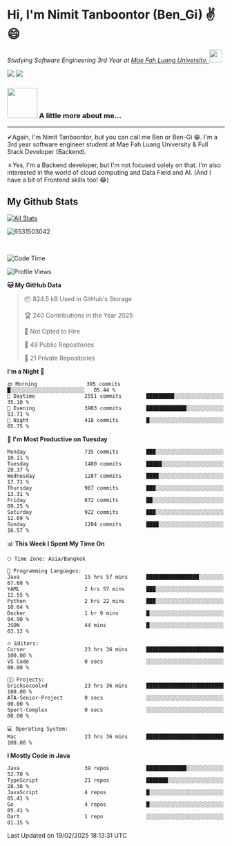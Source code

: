 # Hi, I'm Nimit Tanboontor (Ben_Gi) ✌😄
<p><em>Studying Software Engineering 3rd Year at <a href="https://en.mfu.ac.th/home.html"> Mae Fah Luang University.
</a><img src="https://media.giphy.com/media/WUlplcMpOCEmTGBtBW/giphy.gif" width="30"> </em></p>


[![](https://img.shields.io/badge/linkedin-%230077B5.svg?style=for-the-badge&logo=linkedin)]([https://www.linkedin.com/in/thanaphoom-babparn/](https://www.linkedin.com/in/nimit-tanbooutor-798139246/))
[![](https://img.shields.io/badge/Medium-12100E?style=for-the-badge&logo=medium&logoColor=white)](https://medium.com/@nimittanbooutor)

### <img src="https://media.giphy.com/media/VgCDAzcKvsR6OM0uWg/giphy.gif" width="70"> A little more about me...  

<hr> <!-- Horizontal line -->

&#10004;Again, I'm Nimit Tanboontor, but you can call me Ben or Ben-Gi 😁. I'm a 3rd year software engineer student at Mae Fah Luang University & Full Stack Developer (Backend).

&#10007;Yes, I'm a Backend developer, but I'm not focused solely on that. I'm also interested in the world of cloud computing and Data Field and AI. (And I have a bit of Frontend skills too! 😂)


## My Github Stats

[![All Stats](https://github-readme-stats.vercel.app/api?username=6531503042&show_icons=true&theme=algolia)](https://github.com/6531503042)

<p><img align="center" src="https://github-readme-streak-stats.herokuapp.com/?user=6531503042&" alt="6531503042" /></p>

<br />


<!--START_SECTION:waka-->
![Code Time](http://img.shields.io/badge/Code%20Time-283%20hrs%2017%20mins-blue)

![Profile Views](http://img.shields.io/badge/Profile%20Views-1-blue)

**🐱 My GitHub Data** 

> 📦 824.5 kB Used in GitHub's Storage 
 > 
> 🏆 240 Contributions in the Year 2025
 > 
> 🚫 Not Opted to Hire
 > 
> 📜 49 Public Repositories 
 > 
> 🔑 21 Private Repositories 
 > 
**I'm a Night 🦉** 

```text
🌞 Morning                395 commits         █░░░░░░░░░░░░░░░░░░░░░░░░   05.44 % 
🌆 Daytime                2551 commits        █████████░░░░░░░░░░░░░░░░   35.10 % 
🌃 Evening                3903 commits        █████████████░░░░░░░░░░░░   53.71 % 
🌙 Night                  418 commits         █░░░░░░░░░░░░░░░░░░░░░░░░   05.75 % 
```
📅 **I'm Most Productive on Tuesday** 

```text
Monday                   735 commits         ███░░░░░░░░░░░░░░░░░░░░░░   10.11 % 
Tuesday                  1480 commits        █████░░░░░░░░░░░░░░░░░░░░   20.37 % 
Wednesday                1287 commits        ████░░░░░░░░░░░░░░░░░░░░░   17.71 % 
Thursday                 967 commits         ███░░░░░░░░░░░░░░░░░░░░░░   13.31 % 
Friday                   672 commits         ██░░░░░░░░░░░░░░░░░░░░░░░   09.25 % 
Saturday                 922 commits         ███░░░░░░░░░░░░░░░░░░░░░░   12.69 % 
Sunday                   1204 commits        ████░░░░░░░░░░░░░░░░░░░░░   16.57 % 
```


📊 **This Week I Spent My Time On** 

```text
🕑︎ Time Zone: Asia/Bangkok

💬 Programming Languages: 
Java                     15 hrs 57 mins      █████████████████░░░░░░░░   67.60 % 
YAML                     2 hrs 57 mins       ███░░░░░░░░░░░░░░░░░░░░░░   12.55 % 
Python                   2 hrs 22 mins       ███░░░░░░░░░░░░░░░░░░░░░░   10.04 % 
Docker                   1 hr 9 mins         █░░░░░░░░░░░░░░░░░░░░░░░░   04.90 % 
JSON                     44 mins             █░░░░░░░░░░░░░░░░░░░░░░░░   03.12 % 

🔥 Editors: 
Cursor                   23 hrs 36 mins      █████████████████████████   100.00 % 
VS Code                  0 secs              ░░░░░░░░░░░░░░░░░░░░░░░░░   00.00 % 

🐱‍💻 Projects: 
bricksocoolxd            23 hrs 36 mins      █████████████████████████   100.00 % 
ATA-Senior-Project       0 secs              ░░░░░░░░░░░░░░░░░░░░░░░░░   00.00 % 
Sport-Complex            0 secs              ░░░░░░░░░░░░░░░░░░░░░░░░░   00.00 % 

💻 Operating System: 
Mac                      23 hrs 36 mins      █████████████████████████   100.00 % 
```

**I Mostly Code in Java** 

```text
Java                     39 repos            █████████████░░░░░░░░░░░░   52.70 % 
TypeScript               21 repos            ███████░░░░░░░░░░░░░░░░░░   28.38 % 
JavaScript               4 repos             █░░░░░░░░░░░░░░░░░░░░░░░░   05.41 % 
Go                       4 repos             █░░░░░░░░░░░░░░░░░░░░░░░░   05.41 % 
Dart                     1 repo              ░░░░░░░░░░░░░░░░░░░░░░░░░   01.35 % 
```




 Last Updated on 19/02/2025 18:13:31 UTC
<!--END_SECTION:waka-->
